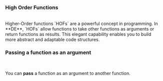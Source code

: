 ### High Order Functions

<br />
Higher-Order functions `HOFs` are a powerful concept in programming. In **DE**, `HOFs` allow functions to take other functions as arguments or return functions as results. This elegant capability enables you to build more abstract and adaptable code structures.

<br />

### Passing a function as an argument

<br />

You can **pass** a function as an argument to another function.
